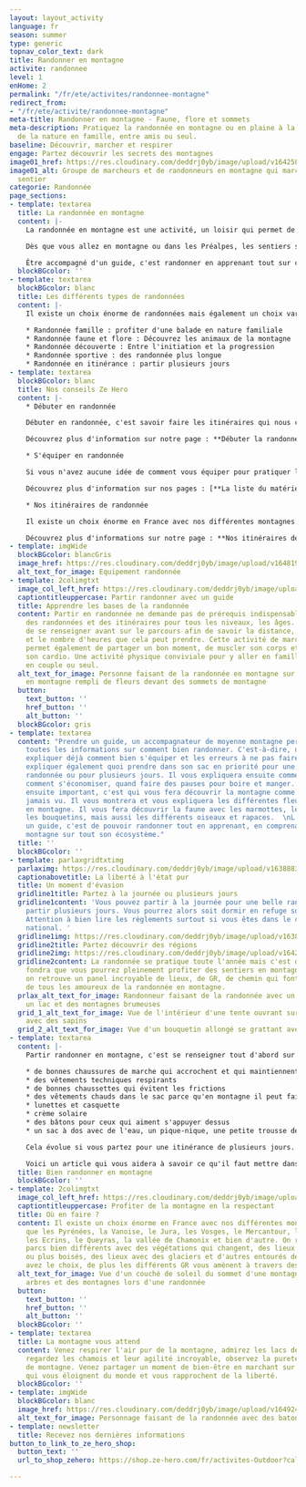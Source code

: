 ```yaml
---
layout: layout_activity
language: fr
season: summer
type: generic
topnav_color_text: dark
title: Randonner en montagne
activite: randonnee
level: 1
enHome: 2
permalink: "/fr/ete/activites/randonnee-montagne"
redirect_from:
- "/fr/ete/activite/randonnee-montagne"
meta-title: Randonner en montagne - Faune, flore et sommets
meta-description: Pratiquez la randonnée en montagne ou en plaine à la découverte
  de la nature en famille, entre amis ou seul.
baseline: Découvrir, marcher et respirer
engage: Partez découvrir les secrets des montagnes
image01_href: https://res.cloudinary.com/deddrj0yb/image/upload/v1642582618/website/summer/pexels-eric-sanman-1365425_uouohg.jpg
image01_alt: Groupe de marcheurs et de randonneurs en montagne qui marchent sur un
  sentier
categorie: Randonnée
page_sections:
- template: textarea
  title: La randonnée en montagne
  content: |-
    La randonnée en montagne est une activité, un loisir qui permet de marcher sur des sentiers balisés. Randonner en montagne, c’est s'en aller marcher en suivant un itinéraire, c’est découvrir un environnement naturel, des lacs, sa faune et flore et ses sommets. Partir en randonnée, c’est faire une activité physique agréable dans un cadre magnifique. C’est également aller dans des lieux inaccessibles en voiture, dans le calme afin de se faire du bien. Elle peut se pratiquer seul ou en groupe, accompagné ou non d’un accompagnateur de moyenne montagne ou d'un guide.

    Dès que vous allez en montagne ou dans les Préalpes, les sentiers seront balisés par des panneaux, vous retrouverez également des marques au sol de peinture par exemple jaune, blanche et rouge pour les GR (grande randonnée) mais aussi des cairns (petite pyramide de pierre faite par l’homme).

    Être accompagné d'un guide, c'est randonner en apprenant tout sur ce qu'il vous entoure, c'est être guidé vers les plus beaux lieux.
  blockBGcolor: ''
- template: textarea
  blockBGcolor: blanc
  title: Les différents types de randonnées
  content: |-
    Il existe un choix énorme de randonnées mais également un choix varié de types de randonnées. Chacune peut être spécifique par ses sentiers, son dénivelé et ses kilomètres, pour son accessibilité, ses points remarquables etc. Afin que vous vous retrouviez dans ces différents types de randonnées, nous avons créé une segmentation pour vous permettre de trouver la randonnée qui vous convient :

    * Randonnée famille : profiter d'une balade en nature familiale
    * Randonnée faune et flore : Découvrez les animaux de la montagne
    * Randonnée découverte : Entre l'initiation et la progression
    * Randonnée sportive : des randonnée plus longue
    * Randonnée en itinérance : partir plusieurs jours
- template: textarea
  blockBGcolor: blanc
  title: Nos conseils Ze Hero
  content: |-
    * Débuter en randonnée

    Débuter en randonnée, c'est savoir faire les itinéraires qui nous conviennent et qui sont adaptés à notre niveau. Il est important de ne pas brûler les étapes et de comprendre les différents aspects de la randonnée en montagne. C'est donc acquérir différents aspects physiques mais également des connaissances sur l'environnement, le terrain, la météorologie ainsi que le matériel. Avoir un guide vous permet de bien débuter et de comprendre toutes ces notions en pratiquants la randonnée avec ce guide.

    Découvrez plus d'information sur notre page : **Débuter la randonnée**

    * S'équiper en randonnée

    Si vous n'avez aucune idée de comment vous équiper pour pratiquer la randonnée, nous allons vous aider. Il y a des équipements plus adaptés à la marche et à la randonnée et qui vous permettrons d'être plus à l'aise, d'avoir une liberté de mouvement plus importante. Les chaussures de randonnée sont un équipement important à bien choisir, comme le sac à dos. Vous évoluerez dans un milieu naturel qui peut être changeant et incertain, il faut donc toujours prévoir les imprévisibilités.

    Découvrez plus d'information sur nos pages : [**La liste du matériel à mettre dans son sac à dos **](https://www.ze-hero.com/fr/ete/conseils/liste-materiel-randonnee)et [**bien préparer sa 1er sortie de randonnée**](https://www.ze-hero.com/fr/ete/conseils/preparer-sa-sortie-randonnee-a-la-journee)

    * Nos itinéraires de randonnée

    Il existe un choix énorme en France avec nos différentes montagnes telles que dans les Pyrénées, la Vanoise, le Jura, les Vosges, le Mercantour, les Bauges, les Ecrins, le Queyras, la vallée de Chamonix et bien d’autres. On retrouve des massifs et des parcs où la végétation est très différente, tout comme la roche et l'environnement, des lieux plus minérales ou plus boisés, des lieux avec des glaciers et d’autres entourés de sapins. Vous avez le choix, de plus les différents GR vous amènent à travers des lieux uniques. Nous avons sélectionné chez Ze Hero avec nos partenaires des randonnées dans les Alpes Maritimes à travers les Préalpes d'Azur et le Mercantour. Mais nous avons également sélectionné des itinéraires incroyables en Savoie, en Haute Savoie, dans les Cévennes, la Lozère ainsi que les Vosges.

    Découvrez plus d'informations sur notre page : **Nos itinéraires de randonnée**
- template: imgWide
  blockBGcolor: blancGris
  image_href: https://res.cloudinary.com/deddrj0yb/image/upload/v1648195884/website/assets/Recadr%C3%A9es/randonnee.png
  alt_text_for_image: Equipement randonnée
- template: 2colimgtxt
  image_col_left_href: https://res.cloudinary.com/deddrj0yb/image/upload/v1642582620/website/summer/pexels-krivec-ales-554609_soqspx.jpg
  captiontitleuppercase: Partir randonner avec un guide
  title: Apprendre les bases de la randonnée
  content: Partir en randonnée ne demande pas de prérequis indispensable. Vous trouverez
    des randonnées et des itinéraires pour tous les niveaux, les âges. Il est important
    de se renseigner avant sur le parcours afin de savoir la distance, le dénivelé
    et le nombre d'heures que cela peut prendre. Cette activité de marche en montagne
    permet également de partager un bon moment, de muscler son corps et de faire travailler
    son cardio. Une activité physique conviviale pour y aller en famille, entre amis,
    en couple ou seul.
  alt_text_for_image: Personne faisant de la randonnée en montagne sur un sentier
    en montagne rempli de fleurs devant des sommets de montagne
  button:
    text_button: ''
    href_button: ''
    alt_button: ''
  blockBGcolor: gris
- template: textarea
  content: "Prendre un guide, un accompagnateur de moyenne montagne permet d'avoir
    toutes les informations sur comment bien randonner. C'est-à-dire, qu'il va vous
    expliquer déjà comment bien s'équiper et les erreurs à ne pas faire. Il va vous
    expliquer également quoi prendre dans son sac en priorité pour une journée de
    randonnée ou pour plusieurs jours. Il vous expliquera ensuite comment bien marcher,
    comment s'économiser, quand faire des pauses pour boire et manger.  \nLe point
    ensuite important, c'est qui vous fera découvrir la montagne comme vous ne l'avez
    jamais vu. Il vous montrera et vous expliquera les différentes fleurs, la végétation
    en montagne. Il vous fera découvrir la faune avec les marmottes, les chamois,
    les bouquetins, mais aussi les différents oiseaux et rapaces.  \nL'avantage d'avoir
    un guide, c'est de pouvoir randonner tout en apprenant, en comprenant mieux la
    montagne sur tout son écosystème."
  title: ''
  blockBGcolor: ''
- template: parlaxgridtxtimg
  parlaximg: https://res.cloudinary.com/deddrj0yb/image/upload/v1638883628/website/summer/Paysage-montagne-randonnee_okgfs3.jpg
  captionabovetitle: La liberté à l'état pur
  title: Un moment d'évasion
  gridline1title: Partez à la journée ou plusieurs jours
  gridline1content: 'Vous pouvez partir à la journée pour une belle randonnée ou alors
    partir plusieurs jours. Vous pourrez alors soit dormir en refuge soit bivouaquer.
    Attention à bien lire les règlements surtout si vous êtes dans le cœur d''un parc
    national. '
  gridline1img: https://res.cloudinary.com/deddrj0yb/image/upload/v1638883623/website/summer/Tente-aventure-plein-air_ksfsyq.jpg
  gridline2title: Partez découvrir des régions
  gridline2img: https://res.cloudinary.com/deddrj0yb/image/upload/v1642582620/website/summer/pexels-henrik-pfitzenmaier-6916165_efoi8c.jpg
  gridline2content: La randonnée se pratique toute l'année mais c'est dès que la neige
    fondra que vous pourrez pleinement profiter des sentiers en montagne. En France,
    on retrouve un panel incroyable de lieux, de GR, de chemin qui font le bonheur
    de tous les amoureux de la randonnée en montagne.
  prlax_alt_text_for_image: Randonneur faisant de la randonnée avec un sac à dos devant
    un lac et des montagnes brumeuses
  grid_1_alt_text_for_image: Vue de l'intérieur d'une tente ouvrant sur l'extérieur
    avec des sapins
  grid_2_alt_text_for_image: Vue d'un bouquetin allongé se grattant avec sa corne
- template: textarea
  content: |-
    Partir randonner en montagne, c'est se renseigner tout d'abord sur le lieu et le parcours. Si vous savez lire une carte IGN, c'est encore mieux, car cela permet de bien se repérer en montagne et sur votre chemin. Il faut ensuite bien s'équiper pour la marche, c'est-à-dire :

    * de bonnes chaussures de marche qui accrochent et qui maintiennent les chevilles (tige haute)
    * des vêtements techniques respirants
    * de bonnes chaussettes qui évitent les frictions
    * des vêtements chauds dans le sac parce qu'en montagne il peut faire froid très rapidement
    * lunettes et casquette
    * crème solaire
    * des bâtons pour ceux qui aiment s'appuyer dessus
    * un sac à dos avec de l'eau, un pique-nique, une petite trousse de secours

    Cela évolue si vous partez pour une itinérance de plusieurs jours. Mais ce sont les éléments de base à avoir. Si vous êtes avec un enfant, n'oubliez pas de transporter également de l'eau pour lui.

    Voici un article qui vous aidera à savoir ce qu'il faut mettre dans [son sac de randonnée à la journée](https://www.ze-hero.com/fr/ete/conseils/liste-materiel-randonnee).
  title: Bien randonner en montagne
  blockBGcolor: ''
- template: 2colimgtxt
  image_col_left_href: https://res.cloudinary.com/deddrj0yb/image/upload/v1642582620/website/summer/pexels-ian-beckley-2440078_ueovj0.jpg
  captiontitleuppercase: Profiter de la montagne en la respectant
  title: Où en faire ?
  content: Il existe un choix énorme en France avec nos différentes montagnes telles
    que les Pyrénées, la Vanoise, le Jura, les Vosges, le Mercantour, les Bauges,
    les Ecrins, le Queyras, la vallée de Chamonix et bien d'autre. On retrouve des
    parcs bien différents avec des végétations qui changent, des lieux plus minérales
    ou plus boisés, des lieux avec des glaciers et d'autres entourés de sapins. Vous
    avez le choix, de plus les différents GR vous amènent à travers des lieux uniques.
  alt_text_for_image: Vue d'un couché de soleil du sommet d'une montagne avec des
    arbres et des montagnes lors d'une randonnée
  button:
    text_button: ''
    href_button: ''
    alt_button: ''
  blockBGcolor: ''
- template: textarea
  title: La montagne vous attend
  content: Venez respirer l'air pur de la montagne, admirez les lacs de haute altitude,
    regardez les chamois et leur agilité incroyable, observez la pureté des fleurs
    de montagne. Venez partager un moment de bien-être en marchant sur les sentiers
    qui vous éloignent du monde et vous rapprochent de la liberté.
  blockBGcolor: ''
- template: imgWide
  blockBGcolor: blanc
  image_href: https://res.cloudinary.com/deddrj0yb/image/upload/v1649247144/website/assets/Personnages%20poses/Poses%20format%20large/Randonnee_Pose.png
  alt_text_for_image: Personnage faisant de la randonnée avec des batons
- template: newsletter
  title: Recevez nos dernières informations
button_to_link_to_ze_hero_shop:
  button_text: ''
  url_to_shop_zehero: https://shop.ze-hero.com/fr/activites-Outdoor?calessonstype=all&catypegenderlistsummer=all&calessonsactivitytype=all&start-date=

---
```

